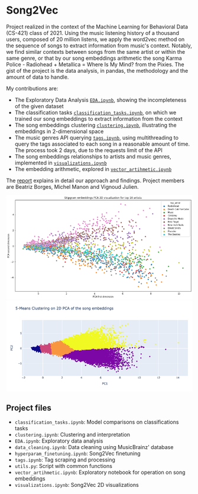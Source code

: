 # Song2Vec

Project realized in the context of the Machine Learning for Behavioral Data (CS-421) class of 2021. Using the music listening history of a thousand users, composed of 20 million listens, we apply the word2vec method on the sequence of songs to extract information from music's context. Notably, we find similar contexts between songs from the same artist or within the same genre, or that by our song embeddings arithmetic the song Karma Police - Radiohead + Metallica = Where Is My Mind? from the Pixies. The gist of the project is the data analysis, in pandas, the methodology and the amount of data to handle. 

My contributions are:
* The Exploratory Data Analysis [`EDA.ipynb`](notebooks/EDA.ipynb), showing the incompleteness of the given dataset
* The classification tasks [`classification_tasks.ipynb`](./notebooks/classification_tasks.ipynb), on which we trained our song embeddings to extract information from the context
* The song embeddings clustering [`clustering.ipynb`](./notebooks/clustering.ipynb), illustrating the embeddings in 2-dimensional space
* The music genres API querying [`tags.ipynb`](./notebooks/tags.ipynb), using multithreading to query the tags associated to each song in a reasonable amount of time. The process took 2 days, due to the requests limit of the API
* The song embeddings relationships to artists and music genres, implemented in [`visualizations.ipynb`](./notebooks/visualizations.ipynb)
* The embedding arithmetic, explored in [`vector_artihmetic.ipynb`](./notebooks/vector_artihmetic.ipynb)

The [report](./report.pdf) explains in detail our approach and findings. Project members are Beatriz Borges, Michel Manon and Vignoud Julien.


![](./img/topartists.png)
![](./img/5means.png)

## Project files

* `classification_tasks.ipynb`: Model comparisons on classifications tasks
* `clustering.ipynb`: Clustering and interpretation
* `EDA.ipynb`: Exploratory data analysis
* `data_cleaning.ipynb`: Data cleaning using MusicBrainz' database
* `hyperparam_finetuning.ipynb`: Song2Vec finetuning
* `tags.ipynb`: Tag scraping and processing
* `utils.py`: Script with common functions
* `vector_artihmetic.ipynb`: Exploratory notebook for operation on song embeddings
* `visualizations.ipynb`: Song2Vec 2D visualizations


